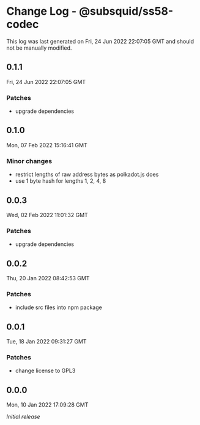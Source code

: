 # Change Log - @subsquid/ss58-codec

This log was last generated on Fri, 24 Jun 2022 22:07:05 GMT and should not be manually modified.

## 0.1.1
Fri, 24 Jun 2022 22:07:05 GMT

### Patches

- upgrade dependencies

## 0.1.0
Mon, 07 Feb 2022 15:16:41 GMT

### Minor changes

- restrict lengths of raw address bytes as polkadot.js does
- use 1 byte hash for lengths 1, 2, 4, 8

## 0.0.3
Wed, 02 Feb 2022 11:01:32 GMT

### Patches

- upgrade dependencies

## 0.0.2
Thu, 20 Jan 2022 08:42:53 GMT

### Patches

- include src files into npm package

## 0.0.1
Tue, 18 Jan 2022 09:31:27 GMT

### Patches

- change license to GPL3

## 0.0.0
Mon, 10 Jan 2022 17:09:28 GMT

_Initial release_

